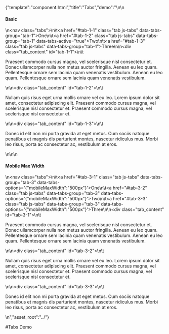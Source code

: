 {"template":"component.html","title":"Tabs","demo":"<style>\n\t.tabs { overflow: hidden; }\n</style>\n\n<h4>Basic</h4>\n<nav class=\"tabs\">\n\t<a href=\"#tab-1-1\" class=\"tab js-tabs\" data-tabs-group=\"tab-1\">One</a>\n\t<a href=\"#tab-1-2\" class=\"tab js-tabs\" data-tabs-group=\"tab-1\" data-tabs-active=\"true\">Two</a>\n\t<a href=\"#tab-1-3\" class=\"tab js-tabs\" data-tabs-group=\"tab-1\">Three</a>\n</nav>\n<div class=\"tab_content\" id=\"tab-1-1\">\n\t<p>Praesent commodo cursus magna, vel scelerisque nisl consectetur et. Donec ullamcorper nulla non metus auctor fringilla. Aenean eu leo quam. Pellentesque ornare sem lacinia quam venenatis vestibulum. Aenean eu leo quam. Pellentesque ornare sem lacinia quam venenatis vestibulum.</p>\n</div>\n<div class=\"tab_content\" id=\"tab-1-2\">\n\t<p>Nullam quis risus eget urna mollis ornare vel eu leo. Lorem ipsum dolor sit amet, consectetur adipiscing elit. Praesent commodo cursus magna, vel scelerisque nisl consectetur et. Praesent commodo cursus magna, vel scelerisque nisl consectetur et.</p>\n</div>\n<div class=\"tab_content\" id=\"tab-1-3\">\n\t<p>Donec id elit non mi porta gravida at eget metus. Cum sociis natoque penatibus et magnis dis parturient montes, nascetur ridiculus mus. Morbi leo risus, porta ac consectetur ac, vestibulum at eros.</p>\n</div>\n\n<h4>Mobile Max Width</h4>\n<nav class=\"tabs\">\n\t<a href=\"#tab-3-1\" class=\"tab js-tabs\" data-tabs-group=\"tab-3\" data-tabs-options='{\"mobileMaxWidth\":\"500px\"}'>One</a>\n\t<a href=\"#tab-3-2\" class=\"tab js-tabs\" data-tabs-group=\"tab-3\" data-tabs-options='{\"mobileMaxWidth\":\"500px\"}'>Two</a>\n\t<a href=\"#tab-3-3\" class=\"tab js-tabs\" data-tabs-group=\"tab-3\" data-tabs-options='{\"mobileMaxWidth\":\"500px\"}'>Three</a>\n</nav>\n<div class=\"tab_content\" id=\"tab-3-1\">\n\t<p>Praesent commodo cursus magna, vel scelerisque nisl consectetur et. Donec ullamcorper nulla non metus auctor fringilla. Aenean eu leo quam. Pellentesque ornare sem lacinia quam venenatis vestibulum. Aenean eu leo quam. Pellentesque ornare sem lacinia quam venenatis vestibulum.</p>\n</div>\n<div class=\"tab_content\" id=\"tab-3-2\">\n\t<p>Nullam quis risus eget urna mollis ornare vel eu leo. Lorem ipsum dolor sit amet, consectetur adipiscing elit. Praesent commodo cursus magna, vel scelerisque nisl consectetur et. Praesent commodo cursus magna, vel scelerisque nisl consectetur et.</p>\n</div>\n<div class=\"tab_content\" id=\"tab-3-3\">\n\t<p>Donec id elit non mi porta gravida at eget metus. Cum sociis natoque penatibus et magnis dis parturient montes, nascetur ridiculus mus. Morbi leo risus, porta ac consectetur ac, vestibulum at eros.</p>\n</div>","asset_root":"../"}

 #Tabs Demo
